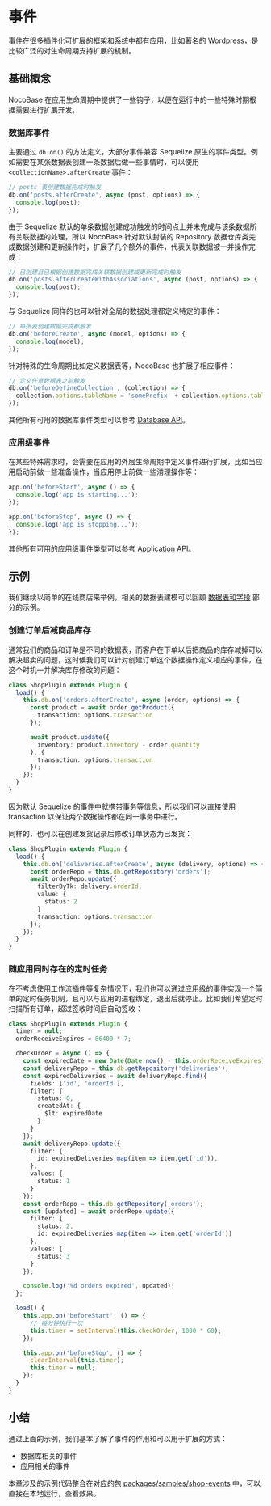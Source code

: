 # 事件

事件在很多插件化可扩展的框架和系统中都有应用，比如著名的 Wordpress，是比较广泛的对生命周期支持扩展的机制。

## 基础概念

NocoBase 在应用生命周期中提供了一些钩子，以便在运行中的一些特殊时期根据需要进行扩展开发。

### 数据库事件

主要通过 `db.on()` 的方法定义，大部分事件兼容 Sequelize 原生的事件类型。例如需要在某张数据表创建一条数据后做一些事情时，可以使用 `<collectionName>.afterCreate` 事件：

```ts
// posts 表创建数据完成时触发
db.on('posts.afterCreate', async (post, options) => {
  console.log(post);
});
```

由于 Sequelize 默认的单条数据创建成功触发的时间点上并未完成与该条数据所有关联数据的处理，所以 NocoBase 针对默认封装的 Repository 数据仓库类完成数据创建和更新操作时，扩展了几个额外的事件，代表关联数据被一并操作完成：

```ts
// 已创建且已根据创建数据完成关联数据创建或更新完成时触发
db.on('posts.afterCreateWithAssociations', async (post, options) => {
  console.log(post);
});
```

与 Sequelize 同样的也可以针对全局的数据处理都定义特定的事件：

```ts
// 每张表创建数据完成都触发
db.on('beforeCreate', async (model, options) => {
  console.log(model);
});
```

针对特殊的生命周期比如定义数据表等，NocoBase 也扩展了相应事件：

```ts
// 定义任意数据表之前触发
db.on('beforeDefineCollection', (collection) => {
  collection.options.tableName = 'somePrefix' + collection.options.tableName;
});
```

其他所有可用的数据库事件类型可以参考 [Database API](/api/database#on)。

### 应用级事件

在某些特殊需求时，会需要在应用的外层生命周期中定义事件进行扩展，比如当应用启动前做一些准备操作，当应用停止前做一些清理操作等：

```ts
app.on('beforeStart', async () => {
  console.log('app is starting...');
});

app.on('beforeStop', async () => {
  console.log('app is stopping...');
});
```

其他所有可用的应用级事件类型可以参考 [Application API](/api/server/application#事件)。

## 示例

我们继续以简单的在线商店来举例，相关的数据表建模可以回顾 [数据表和字段](/development/) 部分的示例。

### 创建订单后减商品库存

通常我们的商品和订单是不同的数据表，而客户在下单以后把商品的库存减掉可以解决超卖的问题，这时候我们可以针对创建订单这个数据操作定义相应的事件，在这个时机一并解决库存修改的问题：

```ts
class ShopPlugin extends Plugin {
  load() {
    this.db.on('orders.afterCreate', async (order, options) => {
      const product = await order.getProduct({
        transaction: options.transaction
      });

      await product.update({
        inventory: product.inventory - order.quantity
      }, {
        transaction: options.transaction
      });
    });
  }
}
```

因为默认 Sequelize 的事件中就携带事务等信息，所以我们可以直接使用 transaction 以保证两个数据操作都在同一事务中进行。

同样的，也可以在创建发货记录后修改订单状态为已发货：

```ts
class ShopPlugin extends Plugin {
  load() {
    this.db.on('deliveries.afterCreate', async (delivery, options) => {
      const orderRepo = this.db.getRepository('orders');
      await orderRepo.update({
        filterByTk: delivery.orderId,
        value: {
          status: 2
        }
        transaction: options.transaction
      });
    });
  }
}
```

### 随应用同时存在的定时任务

在不考虑使用工作流插件等复杂情况下，我们也可以通过应用级的事件实现一个简单的定时任务机制，且可以与应用的进程绑定，退出后就停止。比如我们希望定时扫描所有订单，超过签收时间后自动签收：

```ts
class ShopPlugin extends Plugin {
  timer = null;
  orderReceiveExpires = 86400 * 7;

  checkOrder = async () => {
    const expiredDate = new Date(Date.now() - this.orderReceiveExpires);
    const deliveryRepo = this.db.getRepository('deliveries');
    const expiredDeliveries = await deliveryRepo.find({
      fields: ['id', 'orderId'],
      filter: {
        status: 0,
        createdAt: {
          $lt: expiredDate
        }
      }
    });
    await deliveryRepo.update({
      filter: {
        id: expiredDeliveries.map(item => item.get('id')),
      },
      values: {
        status: 1
      }
    });
    const orderRepo = this.db.getRepository('orders');
    const [updated] = await orderRepo.update({
      filter: {
        status: 2,
        id: expiredDeliveries.map(item => item.get('orderId'))
      },
      values: {
        status: 3
      }
    });

    console.log('%d orders expired', updated);
  };

  load() {
    this.app.on('beforeStart', () => {
      // 每分钟执行一次
      this.timer = setInterval(this.checkOrder, 1000 * 60);
    });

    this.app.on('beforeStop', () => {
      clearInterval(this.timer);
      this.timer = null;
    });
  }
}
```

## 小结

通过上面的示例，我们基本了解了事件的作用和可以用于扩展的方式：

* 数据库相关的事件
* 应用相关的事件

本章涉及的示例代码整合在对应的包 [packages/samples/shop-events](https://github.com/nocobase/nocobase/tree/main/packages/samples/shop-events) 中，可以直接在本地运行，查看效果。
